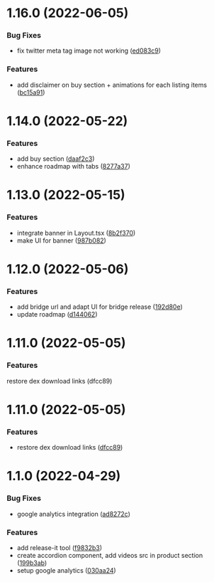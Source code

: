 

# 1.16.0 (2022-06-05)


### Bug Fixes

* fix twitter meta tag image not working ([ed083c9](https://github.com/hydra-net/hydranet-website/commit/ed083c976abf6dd225756867e57d77b1aaf85d29))


### Features

* add disclaimer on buy section + animations for each listing items ([bc15a91](https://github.com/hydra-net/hydranet-website/commit/bc15a9125870fd4864740fd71f36f02ed8184815))

# 1.14.0 (2022-05-22)

### Features

* add buy section ([daaf2c3](https://github.com/hydra-net/hydranet-website/commit/daaf2c334e9ada907b9661cefe86caf146df560b))
* enhance roadmap with tabs ([8277a37](https://github.com/hydra-net/hydranet-website/pull/15/commits/8277a37a6ad3bf1faed873713b267421b6f46164))

# 1.13.0 (2022-05-15)


### Features

* integrate banner in Layout.tsx ([8b2f370](https://github.com/hydra-net/hydranet-website/commit/8b2f370f5fe4e885e68f496f28ae5e0b2950c777))
* make UI for banner ([987b082](https://github.com/hydra-net/hydranet-website/commit/987b08244f792f0c1967c5edaca5794f3f928737))

# 1.12.0 (2022-05-06)

### Features

* add bridge url and adapt UI for bridge release ([192d80e](https://github.com/hydra-net/hydranet-website/commit/192d80e4a3c5e4e7768db0689d066a387a617454))
* update roadmap ([d144062](https://github.com/hydra-net/hydranet-website/commit/d144062a3e3f0b756bf8e89e437670962466cf6b))

# 1.11.0 (2022-05-05)

### Features
restore dex download links (dfcc89)


# 1.11.0 (2022-05-05)

### Features

* restore dex download links ([dfcc89](https://github.com/hydra-net/hydranet-website/commit/dfcc89f4008d353e68c841a3d5992f4224c6997f))

# 1.1.0 (2022-04-29)


### Bug Fixes

* google analytics integration ([ad8272c](https://github.com/hydra-net/hydranet-website/commit/ad8272c20bcba0d57afb02714f0b8dee9a209a29))


### Features

* add release-it tool ([f9832b3](https://github.com/hydra-net/hydranet-website/commit/f9832b38c9cc08ef4b39ef3926a3a0c43946859b))
* create accordion component, add videos src in product section ([199b3ab](https://github.com/hydra-net/hydranet-website/commit/199b3ab66f2d672397fa9dc66ef2e80a1efa3e85))
* setup google analytics ([030aa24](https://github.com/hydra-net/hydranet-website/commit/030aa244c8b710792ffa6002e20de662617ccb6c))